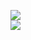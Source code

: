 [![](https://img.shields.io/badge/Made%20With-Github%20Spray-lightgrey.svg?style=for-the-badge&logo=github)](https://github.com/Annihil/github-spray#3389)  
[![](https://i.imgur.com/2DrTn0Z.gif)](https://github.com/Annihil/github-spray)